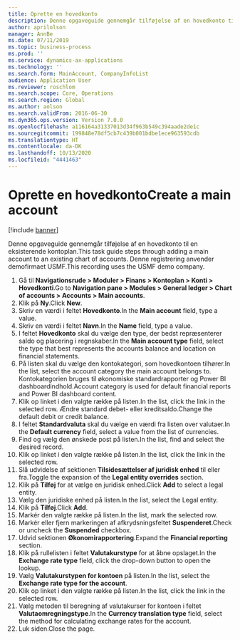 ```yaml
---
title: Oprette en hovedkonto
description: Denne opgaveguide gennemgår tilføjelse af en hovedkonto til en eksisterende kontoplan.
author: aprilolson
manager: AnnBe
ms.date: 07/11/2019
ms.topic: business-process
ms.prod: ''
ms.service: dynamics-ax-applications
ms.technology: ''
ms.search.form: MainAccount, CompanyInfoList
audience: Application User
ms.reviewer: roschlom
ms.search.scope: Core, Operations
ms.search.region: Global
ms.author: aolson
ms.search.validFrom: 2016-06-30
ms.dyn365.ops.version: Version 7.0.0
ms.openlocfilehash: a116164a31337013d34f963b549c394aade2de1c
ms.sourcegitcommit: 199848e78df5cb7c439b001bdbe1ece963593cdb
ms.translationtype: HT
ms.contentlocale: da-DK
ms.lasthandoff: 10/13/2020
ms.locfileid: "4441463"
---
```

# <a name="create-a-main-account"></a><span data-ttu-id="000e7-103">Oprette en hovedkonto</span><span class="sxs-lookup"><span data-stu-id="000e7-103">Create a main account</span></span>

[!include [banner](../../includes/banner.md)]

<span data-ttu-id="000e7-104">Denne opgaveguide gennemgår tilføjelse af en hovedkonto til en eksisterende kontoplan.</span><span class="sxs-lookup"><span data-stu-id="000e7-104">This task guide steps through adding a main account to an existing chart of accounts.</span></span> <span data-ttu-id="000e7-105">Denne registrering anvender demofirmaet USMF.</span><span class="sxs-lookup"><span data-stu-id="000e7-105">This recording uses the USMF demo company.</span></span>  

1. <span data-ttu-id="000e7-106">Gå til **Navigationsrude > Moduler > Finans > Kontoplan > Konti > Hovedkonti**.</span><span class="sxs-lookup"><span data-stu-id="000e7-106">Go to **Navigation pane > Modules > General ledger > Chart of accounts > Accounts > Main accounts**.</span></span>
2. <span data-ttu-id="000e7-107">Klik på **Ny**.</span><span class="sxs-lookup"><span data-stu-id="000e7-107">Click **New**.</span></span>
3. <span data-ttu-id="000e7-108">Skriv en værdi i feltet **Hovedkonto**.</span><span class="sxs-lookup"><span data-stu-id="000e7-108">In the **Main account** field, type a value.</span></span>
4. <span data-ttu-id="000e7-109">Skriv en værdi i feltet **Navn**.</span><span class="sxs-lookup"><span data-stu-id="000e7-109">In the **Name** field, type a value.</span></span>
5. <span data-ttu-id="000e7-110">I feltet **Hovedkonto** skal du vælge den type, der bedst repræsenterer saldo og placering i regnskaber.</span><span class="sxs-lookup"><span data-stu-id="000e7-110">In the **Main account type** field, select the type that best represents the accounts balance and location on financial statements.</span></span>
6. <span data-ttu-id="000e7-111">På listen skal du vælge den kontokategori, som hovedkontoen tilhører.</span><span class="sxs-lookup"><span data-stu-id="000e7-111">In the list, select the account category the main account belongs to.</span></span> <span data-ttu-id="000e7-112">Kontokategorien bruges til økonomiske standardrapporter og Power BI dashboardindhold.</span><span class="sxs-lookup"><span data-stu-id="000e7-112">Account category is used for default financial reports and Power BI dashboard content.</span></span>  
7. <span data-ttu-id="000e7-113">Klik op linket i den valgte række på listen.</span><span class="sxs-lookup"><span data-stu-id="000e7-113">In the list, click the link in the selected row.</span></span> <span data-ttu-id="000e7-114">Ændre standard debet- eller kreditsaldo.</span><span class="sxs-lookup"><span data-stu-id="000e7-114">Change the default debit or credit balance.</span></span>  
8. <span data-ttu-id="000e7-115">I feltet **Standardvaluta** skal du vælge en værdi fra listen over valutaer.</span><span class="sxs-lookup"><span data-stu-id="000e7-115">In the **Default currency** field, select a value from the list of currencies.</span></span>
9. <span data-ttu-id="000e7-116">Find og vælg den ønskede post på listen.</span><span class="sxs-lookup"><span data-stu-id="000e7-116">In the list, find and select the desired record.</span></span>
10. <span data-ttu-id="000e7-117">Klik op linket i den valgte række på listen.</span><span class="sxs-lookup"><span data-stu-id="000e7-117">In the list, click the link in the selected row.</span></span>
11. <span data-ttu-id="000e7-118">Slå udvidelse af sektionen **Tilsidesættelser af juridisk enhed** til eller fra.</span><span class="sxs-lookup"><span data-stu-id="000e7-118">Toggle the expansion of the **Legal entity overrides** section.</span></span>
12. <span data-ttu-id="000e7-119">Klik på **Tilføj** for at vælge en juridisk enhed.</span><span class="sxs-lookup"><span data-stu-id="000e7-119">Click **Add** to select a legal entity.</span></span>
13. <span data-ttu-id="000e7-120">Vælg den juridiske enhed på listen.</span><span class="sxs-lookup"><span data-stu-id="000e7-120">In the list, select the Legal entity.</span></span>
14. <span data-ttu-id="000e7-121">Klik på **Tilføj**.</span><span class="sxs-lookup"><span data-stu-id="000e7-121">Click **Add**.</span></span>
15. <span data-ttu-id="000e7-122">Markér den valgte række på listen.</span><span class="sxs-lookup"><span data-stu-id="000e7-122">In the list, mark the selected row.</span></span>
16. <span data-ttu-id="000e7-123">Markér eller fjern markeringen af afkrydsningsfeltet **Suspenderet**.</span><span class="sxs-lookup"><span data-stu-id="000e7-123">Check or uncheck the **Suspended** checkbox.</span></span>
17. <span data-ttu-id="000e7-124">Udvid sektionen **Økonomirapportering**.</span><span class="sxs-lookup"><span data-stu-id="000e7-124">Expand the **Financial reporting** section.</span></span>
18. <span data-ttu-id="000e7-125">Klik på rullelisten i feltet **Valutakurstype** for at åbne opslaget.</span><span class="sxs-lookup"><span data-stu-id="000e7-125">In the **Exchange rate type** field, click the drop-down button to open the lookup.</span></span>
19. <span data-ttu-id="000e7-126">Vælg **Valutakurstypen for kontoen** på listen.</span><span class="sxs-lookup"><span data-stu-id="000e7-126">In the list, select the **Exchange rate type for the account**.</span></span>
20. <span data-ttu-id="000e7-127">Klik op linket i den valgte række på listen.</span><span class="sxs-lookup"><span data-stu-id="000e7-127">In the list, click the link in the selected row.</span></span>
21. <span data-ttu-id="000e7-128">Vælg metoden til beregning af valutakurser for kontoen i feltet **Valutaomregningstype**.</span><span class="sxs-lookup"><span data-stu-id="000e7-128">In the **Currency translation type** field, select the method for calculating exchange rates for the account.</span></span>
22. <span data-ttu-id="000e7-129">Luk siden.</span><span class="sxs-lookup"><span data-stu-id="000e7-129">Close the page.</span></span>

